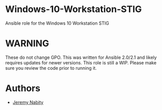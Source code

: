 # Windows-10-Workstation-STIG
Ansible role for the Windows 10 Workstation STIG

# WARNING
These do not change GPO. This was written for Ansible 2.0/2.1 and likely requires updates for newer versions.
This role is still a WIP. Please make sure you review the code prior to running it.

# Authors
- [Jeremy Nabity](https://github.com/jeremynabity/)
